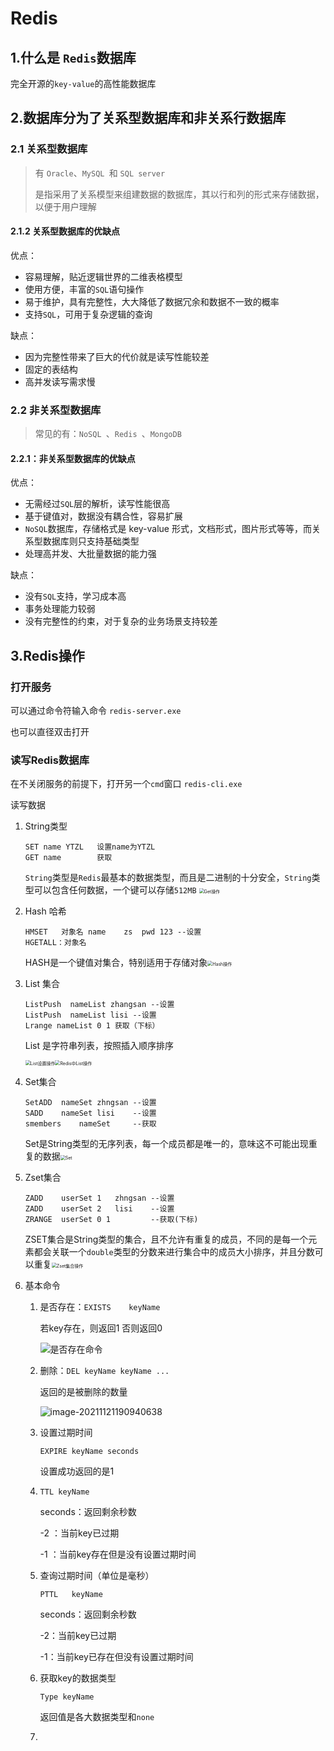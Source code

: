 # Redis

## 1.什么是 `Redis`数据库

完全开源的`key-value`的高性能数据库

## 2.数据库分为了关系型数据库和非关系行数据库

### 2.1 关系型数据库

>   有 `Oracle`、`MySQL `和 `SQL server`
>
>   是指采用了关系模型来组建数据的数据库，其以行和列的形式来存储数据，以便于用户理解

#### 2.1.2 关系型数据库的优缺点

优点：

-   容易理解，贴近逻辑世界的二维表格模型
-   使用方便，丰富的`SQL`语句操作
-   易于维护，具有完整性，大大降低了数据冗余和数据不一致的概率
-   支持`SQL`，可用于复杂逻辑的查询

缺点：

-   因为完整性带来了巨大的代价就是读写性能较差
-   固定的表结构
-   高并发读写需求慢

### 2.2 非关系型数据库

>   常见的有：`NoSQL `、`Redis `、`MongoDB`

#### 2.2.1：非关系型数据库的优缺点

优点：

-   无需经过`SQL`层的解析，读写性能很高
-   基于键值对，数据没有耦合性，容易扩展
-   `NoSQL`数据库，存储格式是 key-value 形式，文档形式，图片形式等等，而关系型数据库则只支持基础类型
-   处理高并发、大批量数据的能力强

缺点：

-   没有`SQL`支持，学习成本高
-   事务处理能力较弱
-   没有完整性的约束，对于复杂的业务场景支持较差

## 3.Redis操作

### 打开服务

可以通过命令符输入命令 `redis-server.exe`

也可以直径双击打开

### 读写Redis数据库

在不关闭服务的前提下，打开另一个`cmd`窗口 `redis-cli.exe`

读写数据

1.  String类型

    ```
    SET name YTZL 	设置name为YTZL
    GET name 		获取
    ```

    `String`类型是`Redis`最基本的数据类型，而且是二进制的十分安全，`String`类型可以包含任何数据，一个键可以存储`512MB`
    <img src="https://gitee.com/rudecode/blog-image/raw/master/images/QQ%E5%9B%BE%E7%89%8720211121095230.png" alt="Get操作" style="zoom:50%;" />

1.  Hash 哈希

    ```
    HMSET	对象名	name	zs	pwd	123	--设置
    HGETALL：对象名	
    ```

    HASH是一个键值对集合，特别适用于存储对象<img src="https://gitee.com/rudecode/blog-image/raw/master/images/QQ%E5%9B%BE%E7%89%8720211121095235.png" alt="Hash操作" style="zoom:50%;" />

1.  List 集合

    ``` 
    ListPush  nameList zhangsan	--设置
    ListPush  nameList lisi	--设置
    Lrange nameList 0 1 获取（下标）
    ```

    List 是字符串列表，按照插入顺序排序

    <img src="https://gitee.com/rudecode/blog-image/raw/master/images/QQ%E5%9B%BE%E7%89%8720211121095240.png" alt="List设置操作" style="zoom:50%;" /><img src="https://gitee.com/rudecode/blog-image/raw/master/images/QQ%E5%9B%BE%E7%89%8720211121094806.jpg" alt="Redis中List操作" style="zoom: 50%;" />

1.  Set集合

    ```
    SetADD	nameSet	zhngsan --设置
    SADD	nameSet	lisi	--设置
    smembers	nameSet 	--获取
    ```

    Set是String类型的无序列表，每一个成员都是唯一的，意味这不可能出现重复的数据<img src="https://gitee.com/rudecode/blog-image/raw/master/images/Set.png" alt="Set" style="zoom:50%;" />

1.  Zset集合

    ```
    ZADD	userSet	1	zhngsan	--设置
    ZADD	userSet 2	lisi	--设置
    ZRANGE	userSet	0 1 		--获取(下标)
    ```

    ZSET集合是String类型的集合，且不允许有重复的成员，不同的是每一个元素都会关联一个`double`类型的分数来进行集合中的成员大小排序，并且分数可以重复<img src="https://gitee.com/rudecode/blog-image/raw/master/images/Zset%E9%9B%86%E5%90%88%E6%93%8D%E4%BD%9C.png" alt="Zset集合操作" style="zoom:50%;" />

1.  基本命令

    1.  是否存在：`EXISTS	keyName`

        若key存在，则返回1 否则返回0

        ![是否存在命令](https://gitee.com/rudecode/blog-image/raw/master/images/202111211908758.png)

    1.  删除：`DEL keyName keyName ...`

        返回的是被删除的数量

        ![image-20211121190940638](https://gitee.com/rudecode/blog-image/raw/master/images/202111211909662.png)

    1.  设置过期时间

        `EXPIRE keyName seconds`

        设置成功返回的是1

    1.  `TTL keyName `

        seconds：返回剩余秒数

        -2	：当前key已过期

        -1	：当前key存在但是没有设置过期时间

    1.  查询过期时间（单位是毫秒）

        `PTTL	keyName`

        seconds：返回剩余秒数

        -2：当前key已过期

        -1：当前key已存在但没有设置过期时间

    1.  获取key的数据类型

        `Type keyName`

        返回值是各大数据类型和`none`

    1.  



